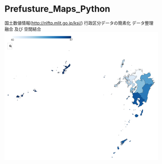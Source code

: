# Prefusture_Maps_Python  
国土数値情報(http://nlftp.mlit.go.jp/ksj/) 行政区分データの簡素化 データ整理 融合 及び 空間結合  
![九州地方](https://github.com/SaruSatoshi/Prefusture_Maps_Python/blob/master/Prefecture_simplify/Kyushu/Okinawa_2.png)
